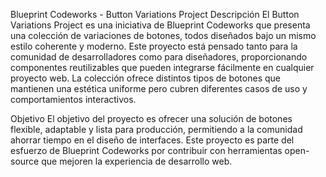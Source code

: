 Blueprint Codeworks - Button Variations Project
Descripción
El Button Variations Project es una iniciativa de Blueprint Codeworks que presenta una colección de variaciones de botones, todos diseñados bajo un mismo estilo coherente y moderno. Este proyecto está pensado tanto para la comunidad de desarrolladores como para diseñadores, proporcionando componentes reutilizables que pueden integrarse fácilmente en cualquier proyecto web. La colección ofrece distintos tipos de botones que mantienen una estética uniforme pero cubren diferentes casos de uso y comportamientos interactivos.

Objetivo
El objetivo del proyecto es ofrecer una solución de botones flexible, adaptable y lista para producción, permitiendo a la comunidad ahorrar tiempo en el diseño de interfaces. Este proyecto es parte del esfuerzo de Blueprint Codeworks por contribuir con herramientas open-source que mejoren la experiencia de desarrollo web.
